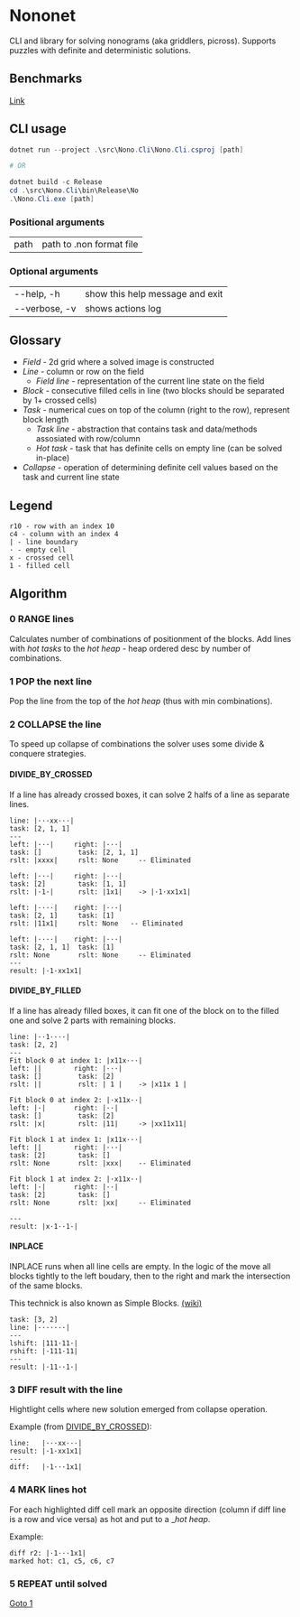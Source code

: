 # Nononet

CLI and library for solving nonograms (aka griddlers, picross).
Supports puzzles with definite and deterministic solutions.

## Benchmarks
[Link](./Benchmarks.md)

## CLI usage

```powershell
dotnet run --project .\src\Nono.Cli\Nono.Cli.csproj [path]

# OR

dotnet build -c Release
cd .\src\Nono.Cli\bin\Release\No
.\Nono.Cli.exe [path]
```

### Positional arguments

|      |                          |
| ---- | ------------------------ |
| path | path to .non format file |

### Optional arguments

|                       |                                                       |
| --------------------- | ----------------------------------------------------- |
| --help, -h            | show this help message and exit                       |
| --verbose, -v         | shows actions log                                     |

## Glossary

- _Field_ - 2d grid where a solved image is constructed
- _Line_ - column or row on the field
  - _Field line_ - representation of the current line state on the field
- _Block_ - consecutive filled cells in line (two blocks should be separated by 1+ crossed cells)
- _Task_ - numerical cues on top of the column (right to the row), represent block length
  - _Task line_ - abstraction that contains task and data/methods assosiated with row/column
  - _Hot task_ - task that has definite cells on empty line (can be solved in-place)
- _Collapse_ - operation of determining definite cell values based on the task and current line state

## Legend
```
r10 - row with an index 10
c4 - column with an index 4
| - line boundary
· - empty cell
x - crossed cell
1 - filled cell
```

## Algorithm

### 0 RANGE lines
Calculates number of combinations of positionment of the blocks. Add lines with _hot tasks_ to the _hot heap_ - heap ordered desc by number of combinations.

### 1 POP the next line
Pop the line from the top of the _hot heap_ (thus with min combinations). 

### 2 COLLAPSE the line
To speed up collapse of combinations the solver uses some divide & conquere strategies.

#### DIVIDE_BY_CROSSED
If a line has already crossed boxes, it can solve 2 halfs of a line as separate lines.

```
line: |···xx···|
task: [2, 1, 1]
---
left: |···|     right: |···|
task: []         task: [2, 1, 1]
rslt: |xxxx|     rslt: None     -- Eliminated

left: |···|     right: |···|
task: [2]        task: [1, 1]
rslt: |·1·|      rslt: |1x1|    -> |·1·xx1x1|

left: |····|    right: |···|
task: [2, 1]     task: [1]
rslt: |11x1|     rslt: None   -- Eliminated

left: |····|    right: |···|
task: [2, 1, 1]  task: [1]
rslt: None       rslt: None     -- Eliminated
---
result: |·1·xx1x1|
```

#### DIVIDE_BY_FILLED
If a line has already filled boxes, it can fit one of the block on to the filled one and solve 2 parts with remaining blocks.
```
line: |··1····|
task: [2, 2]
---
Fit block 0 at index 1: |x11x···|
left: ||        right: |···|
task: []         task: [2]
rslt: ||         rslt: | 1 |    -> |x11x 1 |

Fit block 0 at index 2: |·x11x··|
left: |·|       right: |··|
task: []         task: [2]
rslt: |x|        rslt: |11|     -> |xx11x11|

Fit block 1 at index 1: |x11x···|
left: ||        right: |···|
task: [2]        task: []
rslt: None       rslt: |xxx|    -- Eliminated

Fit block 1 at index 2: |·x11x··|
left: |·|       right: |··|
task: [2]        task: []
rslt: None       rslt: |xx|     -- Eliminated

---
result: |x·1··1·|
```

#### INPLACE
INPLACE runs when all line cells are empty. In the logic of the move all blocks tightly to the left boudary, then to the right and mark the intersection of the same blocks.

This technick is also known as Simple Blocks. [(wiki)](https://en.wikipedia.org/wiki/Nonogram#Simple_boxes)

```
task: [3, 2]
line: |·······|
---
lshift: |111·11·|
rshift: |·111·11|
---
result: |·11··1·|
```

### 3 DIFF result with the line
Hightlight cells where new solution emerged from collapse operation.

Example (from [DIVIDE_BY_CROSSED](#DIVIDE_BY_CROSSED)):
```
line:   |···xx···|
result: |·1·xx1x1|
---
diff:   |·1···1x1|
```

### 4 MARK lines hot
For each highlighted diff cell mark an opposite direction (column if diff line is a row and vice versa) as hot and put to a __hot heap_.

Example:
```
diff r2: |·1···1x1|
marked hot: c1, c5, c6, c7
```

### 5 REPEAT until solved
[Goto 1](#1%20POP%20the%20next%20line)
